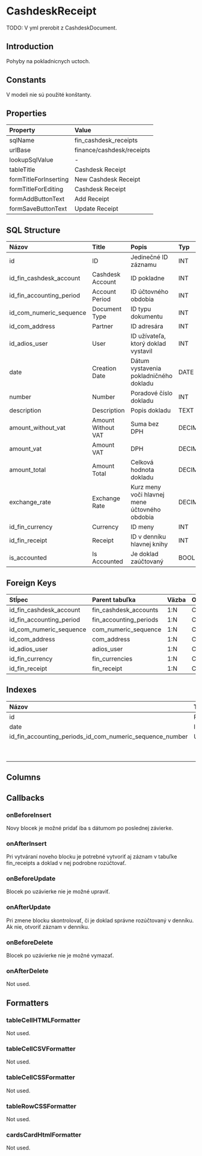 # CashdeskReceipt

TODO: V yml prerobit z CashdeskDocument.

## Introduction

Pohyby na pokladnicnych uctoch.

## Constants
V modeli nie sú použité konštanty.

## Properties

| Property               | Value |
| :-------------------- | :------------------------- |
| sqlName               | fin_cashdesk_receipts     |
| urlBase               | finance/cashdesk/receipts |
| lookupSqlValue        | -                          |
| tableTitle            | Cashdesk Receipt         |
| formTitleForInserting | New Cashdesk Receipt      |
| formTitleForEditing   | Cashdesk Receipt          |
| formAddButtonText     | Add Receipt               |
| formSaveButtonText    | Update Receipt            |

## SQL Structure

| Názov                    | Title              | Popis                                         | Typ     | Dĺžka | Povinný |
| :----------------------- | :----------------- | :-------------------------------------------- | :------ | :---- | :------ |
| id                       | ID                 | Jedinečné ID záznamu                          | INT     | 11    | Y       |
| id_fin_cashdesk_account  | Cashdesk Account   | ID pokladne                                   | INT     | 11    | Y       |
| id_fin_accounting_period | Account Period     | ID účtovného obdobia                          | INT     | 11    | Y       |
| id_com_numeric_sequence  | Document Type      | ID typu dokumentu                             | INT     | 11    | Y       |
| id_com_address           | Partner            | ID adresára                                   | INT     | 11    | Y       |
| id_adios_user            | User               | ID užívateľa, ktorý doklad vystavil           | INT     | 11    | Y       |
| date                     | Creation Date      | Dátum vystavenia pokladničného dokladu        | DATE    | 8     | Y       |
| number                   | Number             | Poradové číslo dokladu                        | INT     | 8     | Y       |
| description              | Description        | Popis dokladu                                 | TEXT    |       | N       |
| amount_without_vat       | Amount Without VAT | Suma bez DPH                                  | DECIMAL | 15,2  | Y       |
| amount_vat               | Amount VAT         | DPH                                           | DECIMAL | 15,2  | N       |
| amount_total             | Amount Total       | Celková hodnota dokladu                       | DECIMAL | 15,2  | Y       |
| exchange_rate            | Exchange Rate      | Kurz meny voči hlavnej mene účtovného obdobia | DECIMAL | 15,2  | Y       |
| id_fin_currency          | Currency           | ID meny                                       | INT     | 11    | Y       |
| id_fin_receipt       | Receipt        | ID v denníku hlavnej knihy                    | INT     | 11    | Y       |
| is_accounted             | Is Accounted       | Je doklad zaúčtovaný                          | BOOL    | 1     | N       |


## Foreign Keys

| Stĺpec                   | Parent tabuľka         | Väzba | OnUpdate | OnDelete |
| :----------------------- | :--------------------- | :---- | :------- | :------- |
| id_fin_cashdesk_account  | fin_cashdesk_accounts  | 1:N   | Cascade  | Restrict |
| id_fin_accounting_period | fin_accounting_periods | 1:N   | Cascade  | Restrict |
| id_com_numeric_sequence  | com_numeric_sequence   | 1:N   | Cascade  | Restrict |
| id_com_address           | com_address            | 1:N   | Cascade  | Restrict |
| id_adios_user            | adios_user             | 1:N   | Cascade  | Restrict |
| id_fin_currency          | fin_currencies         | 1:N   | Cascade  | Restrict |
| id_fin_receipt       | fin_receipt        | 1:N   | Cascade  | Restrict |

## Indexes

| Názov                                                    | Typ     | Stĺpec                    | Zoradenie |
| :------------------------------------------------------- | :------ | :------------------------ | :-------- |
| id                                                       | PRIMARY | id                        | ASC       |
| date                                                     | INDEX   | date                      | ASC       |
| id_fin_accounting_periods_id_com_numeric_sequence_number | UNIQUE  | id_fin_accounting_periods | ASC       |
|                                                          |         | id_com_numeric_sequence   | ASC       |
|                                                          |         | number                    | ASC       |

## Columns


## Callbacks

### onBeforeInsert
Novy blocek je možné pridať iba s dátumom po poslednej závierke. 

### onAfterInsert
Pri vytváraní noveho blocku je potrebné vytvoriť aj záznam v tabuľke fin_receipts a doklad v nej podrobne rozúčtovať.

### onBeforeUpdate
Blocek po uzávierke nie je možné upraviť.

### onAfterUpdate
Pri zmene blocku skontrolovať, či je doklad správne rozúčtovaný v denníku. Ak nie, otvoriť záznam v denníku.

### onBeforeDelete
Blocek po uzávierke nie je možné vymazať.

### onAfterDelete
Not used.

## Formatters

### tableCellHTMLFormatter
Not used.

### tableCellCSVFormatter
Not used.

### tableCellCSSFormatter
Not used.

### tableRowCSSFormatter
Not used.

### cardsCardHtmlFormatter
Not used.
